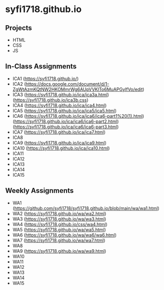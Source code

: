 # syfi1718.github.io


## Projects

* HTML
* CSS
* JS

## In-Class Assignments

* ICA1 (https://syfi1718.github.io/)
* ICA2 (https://docs.google.com/document/d/1-ZgWtAzmKQtNW2HKOMmrWg6AUpVVKlTo6MuAPGylfVo/edit)
* ICA3 (https://syfi1718.github.io/ica/ica3a.html) (https://syfi1718.github.io/ica3b.css)
* ICA4 (https://syfi1718.github.io/ica/ica4.html)
* ICA5 (https://syfi1718.github.io/ica/ica5/ica5.html)
* ICA6 (https://syfi1718.github.io/ica/ica6/ica6-part1%20(1).html) (https://syfi1718.github.io/ica/ica6/ica6-part2.html)     (https://syfi1718.github.io/ica/ica6/ica6-part3.html)
* ICA7 (https://syfi1718.github.io/ica/ica7.html)
* ICA8
* ICA9 (https://syfi1718.github.io/ica/ica9.html)
* ICA10 (https://syfi1718.github.io/ica/ica10.html)
* ICA11
* ICA12
* ICA13
* ICA14
* ICA15

## Weekly Assignments
* WA1 (https://github.com/syfi1718/syfi1718.github.io/blob/main/wa/wa1.html)
* WA2 (https://syfi1718.github.io/wa/wa2.html)
* WA3 (https://syfi1718.github.io/wa/wa3.html)
* WA4 (https://syfi1718.github.io/css/wa4.html)
* WA5 (https://syfi1718.github.io/wa/wa5.html)
* WA6 (https://syfi1718.github.io/wa/wa6/wa6.html)
* WA7 (https://syfi1718.github.io/wa/wa7.html)
* WA8
* WA9 (https://syfi1718.github.io/wa/wa9.html)
* WA10
* WA11
* WA12
* WA13
* WA14
* WA15
